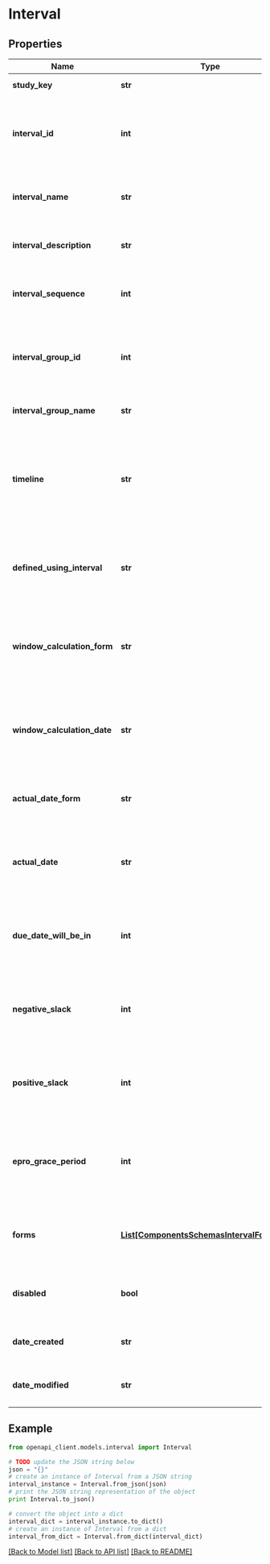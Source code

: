 # Interval


## Properties
Name | Type | Description | Notes
------------ | ------------- | ------------- | -------------
**study_key** | **str** | Unique study key | [optional] 
**interval_id** | **int** | Unique system identifier for the interval (visit definition) | [optional] 
**interval_name** | **str** | Name of the interval (visit) as defined in the study | [optional] 
**interval_description** | **str** | Description of the interval (visit) | [optional] 
**interval_sequence** | **int** | Sequence number of the interval in the schedule | [optional] 
**interval_group_id** | **int** | Identifier for the interval group (if intervals are grouped) | [optional] 
**interval_group_name** | **str** | Name of the interval group | [optional] 
**timeline** | **str** | Type of interval visit window (e.g., None, Due Date, Start - End Date, Actual Date) | [optional] 
**defined_using_interval** | **str** | Baseline interval used for calculating this interval’s dates | [optional] 
**window_calculation_form** | **str** | Baseline form (name) from which the calculation date is taken | [optional] 
**window_calculation_date** | **str** | Baseline field (variable name) from which the calculation date is taken | [optional] 
**actual_date_form** | **str** | Form used to capture the actual date for this interval | [optional] 
**actual_date** | **str** | Field (variable name) used to capture the actual date for this interval | [optional] 
**due_date_will_be_in** | **int** | Number of days from the calculation date when the interval is due | [optional] 
**negative_slack** | **int** | Number of days before the due date that are allowed (negative window) | [optional] 
**positive_slack** | **int** | Number of days after the due date that are allowed (positive window) | [optional] 
**epro_grace_period** | **int** | Number of days of grace period for ePRO completion after due date | [optional] 
**forms** | [**List[ComponentsSchemasIntervalFormsItem]**](ComponentsSchemasIntervalFormsItem.md) | List of forms that are scheduled in this interval | [optional] 
**disabled** | **bool** | Whether the interval is soft-deleted (disabled) | [optional] 
**date_created** | **str** | Date when this interval was created | [optional] 
**date_modified** | **str** | Date when this interval was last modified | [optional] 

## Example

```python
from openapi_client.models.interval import Interval

# TODO update the JSON string below
json = "{}"
# create an instance of Interval from a JSON string
interval_instance = Interval.from_json(json)
# print the JSON string representation of the object
print Interval.to_json()

# convert the object into a dict
interval_dict = interval_instance.to_dict()
# create an instance of Interval from a dict
interval_from_dict = Interval.from_dict(interval_dict)
```
[[Back to Model list]](../README.md#documentation-for-models) [[Back to API list]](../README.md#documentation-for-api-endpoints) [[Back to README]](../README.md)


